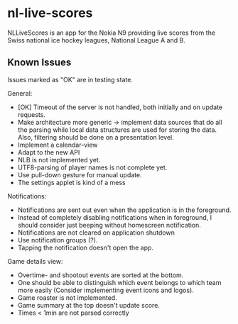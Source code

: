 nl-live-scores
==============
NLLiveScores is an app for the Nokia N9 providing live scores from the Swiss
national ice hockey leagues, National League A and B.

Known Issues
------------
Issues marked as "OK" are in testing state.

General:
* [OK] Timeout of the server is not handled, both initially and on update
  requests.
* Make architecture more generic -> implement data sources that do all the 
  parsing while local data structures are used for storing the data. Also, 
  filtering should be done on a presentation level.
* Implement a calendar-view
* Adapt to the new API
* NLB is not implemented yet.
* UTF8-parsing of player names is not complete yet.
* Use pull-down gesture for manual update.
* The settings applet is kind of a mess

Notifications:
* Notifications are sent out even when the application is in the 
  foreground.
* Instead of completely disabling notifications when in foreground, I should 
  consider just beeping without homescreen notification.
* Notifications are not cleared on application shutdown
* Use notification groups (?).
* Tapping the notification doesn't open the app.

Game details view:
* Overtime- and shootout events are sorted at the bottom.
* One should be able to distinguish which event belongs to which team 
  more easily (Consider implementing event icons and logos).
* Game roaster is not implemented.
* Game summary at the top doesn't update score.
* Times < 1min are not parsed correctly


